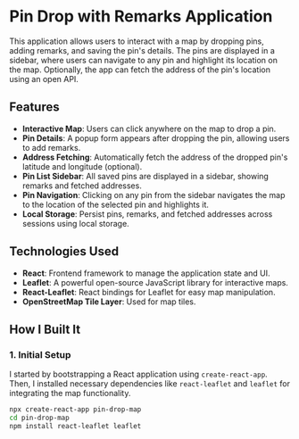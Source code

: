 # Pin Drop with Remarks Application

This application allows users to interact with a map by dropping pins, adding remarks, and saving the pin's details. The pins are displayed in a sidebar, where users can navigate to any pin and highlight its location on the map. Optionally, the app can fetch the address of the pin's location using an open API.

## Features

- **Interactive Map**: Users can click anywhere on the map to drop a pin.
- **Pin Details**: A popup form appears after dropping the pin, allowing users to add remarks.
- **Address Fetching**: Automatically fetch the address of the dropped pin's latitude and longitude (optional).
- **Pin List Sidebar**: All saved pins are displayed in a sidebar, showing remarks and fetched addresses.
- **Pin Navigation**: Clicking on any pin from the sidebar navigates the map to the location of the selected pin and highlights it.
- **Local Storage**: Persist pins, remarks, and fetched addresses across sessions using local storage.

## Technologies Used

- **React**: Frontend framework to manage the application state and UI.
- **Leaflet**: A powerful open-source JavaScript library for interactive maps.
- **React-Leaflet**: React bindings for Leaflet for easy map manipulation.
- **OpenStreetMap Tile Layer**: Used for map tiles.

## How I Built It

### 1. Initial Setup
I started by bootstrapping a React application using `create-react-app`. Then, I installed necessary dependencies like `react-leaflet` and `leaflet` for integrating the map functionality.

```bash
npx create-react-app pin-drop-map
cd pin-drop-map
npm install react-leaflet leaflet
